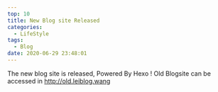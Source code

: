 ```yaml
---
top: 10
title: New Blog site Released
categories:
  - LifeStyle
tags:
  - Blog
date: 2020-06-29 23:48:01
---
```


The new blog site is released, Powered By Hexo !
Old Blogsite can be accessed in http://old.leiblog.wang